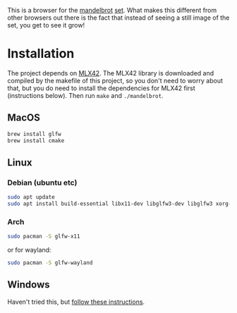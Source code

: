 This is a browser for the [mandelbrot](https://en.wikipedia.org/wiki/Mandelbrot_set) [set](https://www.youtube.com/watch?v=FFftmWSzgmk). What makes this different from other browsers out there is the fact that instead of seeing a still image of the set, you get to see it grow! 

# Installation

The project depends on [MLX42](https://github.com/codam-coding-college/MLX42). The MLX42 library is downloaded and compiled by the makefile of this project, so you don't need to worry about that, but you do need to install the dependencies for MLX42 first (instructions below). Then run `make` and `./mandelbrot`.

## MacOS

```bash
brew install glfw
brew install cmake
```

## Linux

### Debian (ubuntu etc)

```bash
sudo apt update
sudo apt install build-essential libx11-dev libglfw3-dev libglfw3 xorg-dev
```

### Arch

```bash
sudo pacman -S glfw-x11
```
or for wayland:
```bash
sudo pacman -S glfw-wayland
```

## Windows

Haven't tried this, but [follow these instructions](https://github.com/codam-coding-college/MLX42?tab=readme-ov-file#for-windows-with-windows-subsystem-for-linux-2-wsl2).
